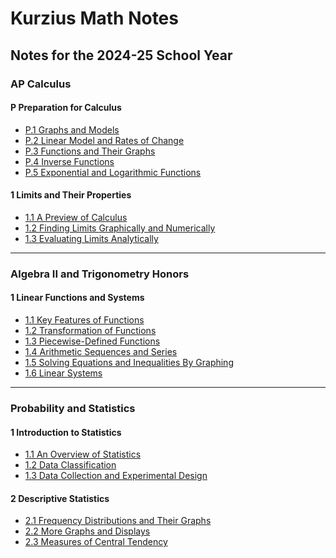 # Kurzius Math Notes

## Notes for the 2024-25 School Year

### AP Calculus

#### P Preparation for Calculus

- [P.1 Graphs and Models](./calc-for-ap-larson/0-preperation-for-calculus/0.1-graphs-and-models.md)
- [P.2 Linear Model and Rates of Change](./calc-for-ap-larson/0-preperation-for-calculus/0.2-linear-models-and-rates-of-change.md)
- [P.3 Functions and Their Graphs](./calc-for-ap-larson/0-preperation-for-calculus/0.3-functions-and-their-graphs.md)
- [P.4 Inverse Functions](/calc-for-ap-larson/0-preperation-for-calculus/0.4-inverse-functions.md)
- [P.5 Exponential and Logarithmic Functions](./calc-for-ap-larson/0-preperation-for-calculus/0.5-exponential-and-logarithmic-functions.md)

#### 1 Limits and Their Properties

- [1.1 A Preview of Calculus](/calc-for-ap-larson/1-limits-and-their-properties/1.1-a-preview-of-calculus.md)
- [1.2 Finding Limits Graphically and Numerically](/calc-for-ap-larson/1-limits-and-their-properties/1.2-finding-limits-graphically-and-numerically.md)
- [1.3 Evaluating Limits Analytically](/calc-for-ap-larson/1-limits-and-their-properties/1.3-evaluating-limit-analytically.md)

<!--
-->

---

### Algebra II and Trigonometry Honors

#### 1 Linear Functions and Systems

- [1.1 Key Features of Functions](./envision-algebra-2/1-linear-functions-and-systems/1.1-key-features-of-functions.md)
- [1.2 Transformation of Functions](./envision-algebra-2/1-linear-functions-and-systems/1.2-transformation-of-functions.md)
- [1.3 Piecewise-Defined Functions](./envision-algebra-2/1-linear-functions-and-systems/1.3-piecewise-functions.md)
- [1.4 Arithmetic Sequences and Series](./envision-algebra-2/1-linear-functions-and-systems/1.4-arithmetic-sequences-and-series.md)
- [1.5 Solving Equations and Inequalities By Graphing](/envision-algebra-2/1-linear-functions-and-systems/1.5-solving-equations-and-inequalities-by-graphing.md)
- [1.6 Linear Systems](/envision-algebra-2/1-linear-functions-and-systems/1.6-linear-systems.md)

<!--
-->

---

### Probability and Statistics

#### 1 Introduction to Statistics

- [1.1 An Overview of Statistics](./elementary-statistics-larson/1-introduction-to-statistics/1.1-an-overview-of-statistics.md)
- [1.2 Data Classification](./elementary-statistics-larson/1-introduction-to-statistics/1.2-data-classification.md)
- [1.3 Data Collection and Experimental Design](./elementary-statistics-larson/1-introduction-to-statistics/1.3-data-collection-and-experimental-design.md)

#### 2 Descriptive Statistics

- [2.1 Frequency Distributions and Their Graphs](/elementary-statistics-larson/2-descriptive-statistics/2.1-frequency-distributions-and-their-graphs.md)
- [2.2 More Graphs and Displays](/elementary-statistics-larson/2-descriptive-statistics/2.2-more-graphs-and-displays.md)
- [2.3 Measures of Central Tendency](/elementary-statistics-larson/2-descriptive-statistics/2.3-measures-of-central-tendency.md)

<!--
-->